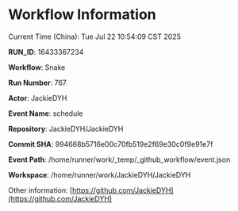 # Workflow Information

Current Time (China): Tue Jul 22 10:54:09 CST 2025  

**RUN_ID**: 16433367234  

**Workflow**: Snake  

**Run Number**: 767  

**Actor**: JackieDYH  

**Event Name**: schedule  

**Repository**: JackieDYH/JackieDYH  

**Commit SHA**: 994668b5716e00c70fb519e2f69e30c0f9e91e7f  

**Event Path**: /home/runner/work/_temp/_github_workflow/event.json  

**Workspace**: /home/runner/work/JackieDYH/JackieDYH  

Other information: [https://github.com/JackieDYH](https://github.com/JackieDYH)
